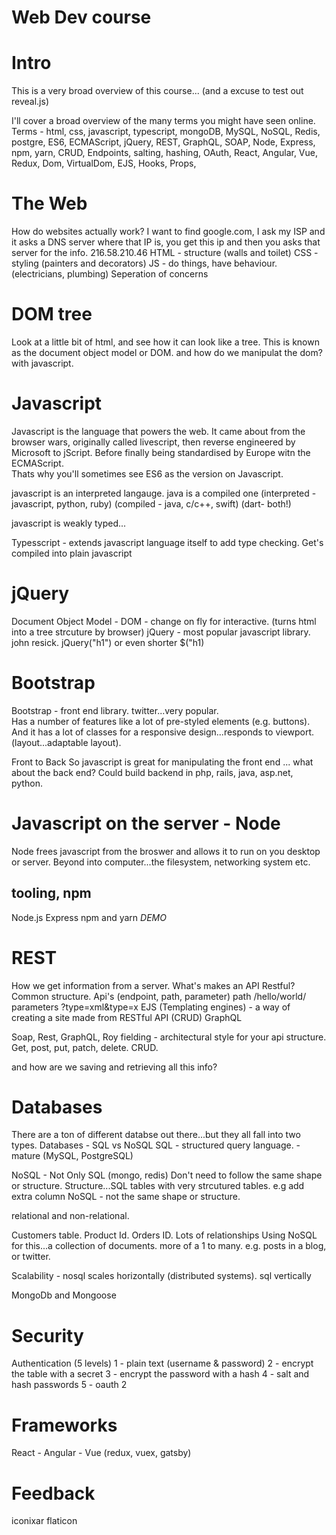 # Web Dev course

# Intro
This is a very broad overview of this course...
(and a excuse to test out reveal.js)

I'll cover a broad overview of the many terms you might have seen online. 
Terms - html, css, javascript, typescript, mongoDB, MySQL, NoSQL, Redis, postgre, ES6, ECMAScript, jQuery, REST, GraphQL, SOAP, Node, Express, npm, yarn, CRUD, Endpoints, salting, hashing, OAuth, React, Angular, Vue, Redux, Dom, VirtualDom, EJS, Hooks, Props, 

# The Web
How do websites actually work?
I want to find google.com, I ask my ISP and it asks a DNS server where that IP is, you get this ip and then you asks that server for the info.
216.58.210.46
HTML - structure (walls and toilet)
CSS - styling (painters and decorators)
JS - do things, have behaviour. (electricians, plumbing)
Seperation of concerns

# DOM tree
Look at a little bit of html, and see how it can look like a tree. This is known as the document object model or DOM. 
and how do we manipulat the dom?  with javascript. 

# Javascript 
Javascript is the language that powers the web.  It came about from the browser wars, originally called livescript, then reverse engineered by Microsoft to jScript.  Before finally being standardised by Europe witn the ECMAScript.  
Thats why you'll sometimes see ES6 as the version on Javascript. 

javascript is an interpreted langauge. java is a compiled one
(interpreted - javascript, python, ruby) (compiled - java, c/c++, swift) (dart- both!)

javascript is weakly typed...

Typesscript - extends javascript language itself to add type checking. Get's compiled into plain javascript

# jQuery
Document Object Model - DOM - change on fly for interactive. (turns html into a tree strcuture by browser)
jQuery - most popular javascript library. john resick. 
jQuery("h1") or even shorter $("h1)

# Bootstrap
Bootstrap - front end library. twitter...very popular.  
Has a number of features like a lot of pre-styled elements (e.g. buttons).  
And it has a lot of classes for a responsive design...responds to viewport. (layout...adaptable layout).  


Front to Back
So javascript is great for manipulating the front end ... what about the back end?
Could build backend in php, rails, java, asp.net, python.


# Javascript on the server - Node
Node frees javascript from the broswer and allows it to run on you desktop or server. 
Beyond into computer...the filesystem, networking system etc. 

## tooling, npm
Node.js 
Express
npm and yarn
*DEMO*


# REST

How we get information from a server.  What's makes an API Restful?  Common structure. 
Api's (endpoint, path, parameter)
path /hello/world/
parameters ?type=xml&type=x
EJS (Templating engines) - a way of creating a site made from 
RESTful API (CRUD)
GraphQL

Soap, Rest, GraphQL, 
Roy fielding - architectural style for your api structure. 
Get, post, put, patch, delete.  CRUD. 

and how are we saving and retrieving all this info?

# Databases

There are a ton of different databse out there...but they all fall into two types. 
Databases - SQL vs NoSQL
SQL - structured query language.  - mature (MySQL, PostgreSQL)

NoSQL - Not Only SQL (mongo, redis) 
Don't need to follow the same shape or structure. 
Structure...SQL tables with very strcutured tables. e.g add extra column
NoSQL - not the same shape or structure. 

relational and non-relational.

Customers table.  Product Id.  Orders ID.  Lots of relationships
Using NoSQL for this...a collection of documents.
more of a 1 to many.  e.g. posts in a blog, or twitter. 

Scalability - nosql scales horizontally (distributed systems). sql vertically

MongoDb and Mongoose


# Security
Authentication (5 levels)
1 - plain text (username & password)
2 - encrypt the table with a secret
3 - encrypt the password with a hash
4 - salt and hash passwords
5 - oauth 2

# Frameworks
React - Angular - Vue 
(redux, vuex, gatsby)

# Feedback

iconixar flaticon